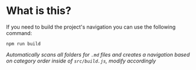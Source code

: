 # What is this?

If you need to build the project's navigation you can use the following command:

```
npm run build
```

_Automatically scans all folders for `.md` files and creates a navigation based on category order inside of `src/build.js`, modify accordingly_